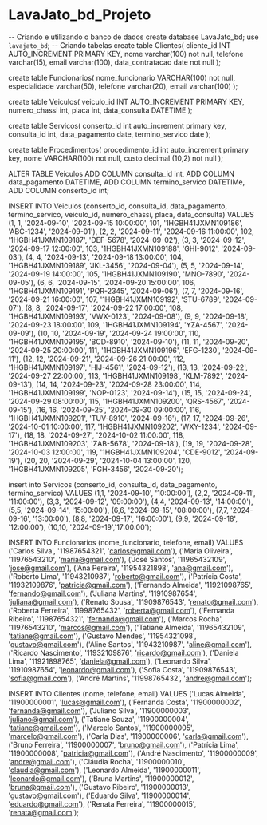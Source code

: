 # LavaJato_bd_Projeto


-- Criando e utilizando o banco de dados
create database LavaJato_bd;
use `lavajato_bd`;
-- Criando tabelas
create table Clientes(
	cliente_id INT AUTO_INCREMENT PRIMARY KEY,
	nome varchar(100) not null,
	telefone varchar(15),
	email varchar(100),
	data_contratacao date not null
);

create table Funcionarios(
    nome_funcionario VARCHAR(100) not null,
    especialidade varchar(50),
    telefone varchar(20),
    email varchar(100)
);

create table Veiculos(
	veiculo_id INT AUTO_INCREMENT PRIMARY KEY,
    numero_chassi int,
    placa int,
    data_consulta DATETIME
);

create table Servicos(
	conserto_id int auto_increment primary key,
    consulta_id int,
	data_pagamento date,
    termino_servico date
);

create table Procedimentos(
	procedimento_id int auto_increment primary key,
    nome VARCHAR(100) not null,
    custo decimal (10,2) not null
);

ALTER TABLE Veiculos
ADD COLUMN consulta_id int,
ADD COLUMN data_pagamento DATETIME,
ADD COLUMN termino_servico DATETIMe,
ADD COLUMN conserto_id int;

INSERT INTO Veiculos (conserto_id, consulta_id, data_pagamento, termino_servico, veiculo_id, numero_chassi, placa, data_consulta) VALUES
	(1, 1, '2024-09-10', '2024-09-15 10:00:00', 101, '1HGBH41JXMN109186', 'ABC-1234', '2024-09-01'),
	(2, 2, '2024-09-11', '2024-09-16 11:00:00', 102, '1HGBH41JXMN109187', 'DEF-5678', '2024-09-02'),
	(3, 3, '2024-09-12', '2024-09-17 12:00:00', 103, '1HGBH41JXMN109188', 'GHI-9012', '2024-09-03'),
	(4, 4, '2024-09-13', '2024-09-18 13:00:00', 104, '1HGBH41JXMN109189', 'JKL-3456', '2024-09-04'),
	(5, 5, '2024-09-14', '2024-09-19 14:00:00', 105, '1HGBH41JXMN109190', 'MNO-7890', '2024-09-05'),
	(6, 6, '2024-09-15', '2024-09-20 15:00:00', 106, '1HGBH41JXMN109191', 'PQR-2345', '2024-09-06'),
	(7, 7, '2024-09-16', '2024-09-21 16:00:00', 107, '1HGBH41JXMN109192', 'STU-6789', '2024-09-07'),
	(8, 8, '2024-09-17', '2024-09-22 17:00:00', 108, '1HGBH41JXMN109193', 'VWX-0123', '2024-09-08'),
	(9, 9, '2024-09-18', '2024-09-23 18:00:00', 109, '1HGBH41JXMN109194', 'YZA-4567', '2024-09-09'),
	(10, 10, '2024-09-19', '2024-09-24 19:00:00', 110, '1HGBH41JXMN109195', 'BCD-8910', '2024-09-10'),
	(11, 11, '2024-09-20', '2024-09-25 20:00:00', 111, '1HGBH41JXMN109196', 'EFG-1230', '2024-09-11'),
	(12, 12, '2024-09-21', '2024-09-26 21:00:00', 112, '1HGBH41JXMN109197', 'HIJ-4561', '2024-09-12'),
	(13, 13, '2024-09-22', '2024-09-27 22:00:00', 113, '1HGBH41JXMN109198', 'KLM-7892', '2024-09-13'),
	(14, 14, '2024-09-23', '2024-09-28 23:00:00', 114, '1HGBH41JXMN109199', 'NOP-0123', '2024-09-14'),
	(15, 15, '2024-09-24', '2024-09-29 08:00:00', 115, '1HGBH41JXMN109200', 'QRS-4567', '2024-09-15'),
	(16, 16, '2024-09-25', '2024-09-30 09:00:00', 116, '1HGBH41JXMN109201', 'TUV-8910', '2024-09-16'),
	(17, 17, '2024-09-26', '2024-10-01 10:00:00', 117, '1HGBH41JXMN109202', 'WXY-1234', '2024-09-17'),
	(18, 18, '2024-09-27', '2024-10-02 11:00:00', 118, '1HGBH41JXMN109203', 'ZAB-5678', '2024-09-18'),
	(19, 19, '2024-09-28', '2024-10-03 12:00:00', 119, '1HGBH41JXMN109204', 'CDE-9012', '2024-09-19'),
	(20, 20, '2024-09-29', '2024-10-04 13:00:00', 120, '1HGBH41JXMN109205', 'FGH-3456', '2024-09-20');



insert into Servicos (conserto_id, consulta_id, data_pagamento, termino_servico) VALUES
	(1,1, '2024-09-10', '10:00:00'),
	(2,2, '2024-09-11', '11:00:00'),
	(3,3, '2024-09-12', '09:00:00'),
	(4,4, '2024-09-13', '14:00:00'),
	(5,5, '2024-09-14', '15:00:00'),
	(6,6, '2024-09-15', '08:00:00'),
	(7,7, '2024-09-16', '13:00:00'),
	(8,8, '2024-09-17', '16:00:00'),
	(9,9, '2024-09-18', '12:00:00'),
	(10,10, '2024-09-19','17:00:00');


INSERT INTO Funcionarios (nome_funcionario, telefone, email) VALUES
	('Carlos Silva', '11987654321', 'carlos@gmail.com'),
	('Maria Oliveira', '11976543210', 'maria@gmail.com'),
	('José Santos', '11965432109', 'jose@gmail.com'),
	('Ana Pereira', '11954321898', 'ana@gmail.com'),
	('Roberto Lima', '11943210987', 'roberto@gmail.com'),
	('Patrícia Costa', '11932109876', 'patricia@gmail.com'),
	('Fernando Almeida', '11921098765', 'fernando@gmail.com'),
	('Juliana Martins', '11910987654', 'juliana@gmail.com'),
	('Renato Sousa', '11909876543', 'renato@gmail.com'),
	('Roberta Ferreira', '11998765432', 'roberta@gmail.com'),
	('Fernanda Ribeiro', '11987654321', 'fernanda@gmail.com'),
	('Marcos Rocha', '11976543210', 'marcos@gmail.com'),
	('Tatiane Almeida', '11965432109', 'tatiane@gmail.com'),
	('Gustavo Mendes', '11954321098', 'gustavo@gmail.com'),
	('Aline Santos', '11943210987', 'aline@gmail.com'),
	('Ricardo Nascimento', '11932109876', 'ricardo@gmail.com'),
	('Daniela Lima', '11921898765', 'daniela@gmail.com'),
	('Leonardo Silva', '11910987654', 'leonardo@gmail.com'),
	('Sofia Costa', '11909876543', 'sofia@gmail.com'),
	('André Martins', '11998765432', 'andre@gmail.com');
    
    
    
INSERT INTO Clientes (nome, telefone, email) VALUES
	('Lucas Almeida', '11900000001', 'lucas@gmail.com'),
	('Fernanda Costa', '11900000002', 'fernanda@gmail.com'),
	('Juliano Silva', '11900000003', 'juliano@gmail.com'),
	('Tatiane Souza', '11900000004', 'tatiane@gmail.com'),
	('Marcelo Santos', '11900000005', 'marcelo@gmail.com'),
	('Carla Dias', '11900000006', 'carla@gmail.com'),
	('Bruno Ferreira', '11900000007', 'bruno@gmail.com'),
	('Patrícia Lima', '11900000008', 'patricia@gmail.com'),
	('André Nascimento', '11900000009', 'andre@gmail.com'),
	('Cláudia Rocha', '11900000010', 'claudia@gmail.com'),
	('Leonardo Almeida', '11900000011', 'leonardo@gmail.com'),
	('Bruna Martins', '11900000012', 'bruna@gmail.com'),
	('Gustavo Ribeiro', '11900000013', 'gustavo@gmail.com'),
	('Eduardo Silva', '11900000014', 'eduardo@gmail.com'),
	('Renata Ferreira', '11900000015', 'renata@gmail.com');
